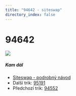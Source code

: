 ```yaml
---
title: "94642 - siteswap"
directory_index: false
---
```


# 94642

![](/animace/siteswap/94642.gif)

##### Kam dál

- [Siteswap - podrobný návod](/siteswap.html "Podrobné vysvětlení siteswapů..")
- Další trik: [95191](95191.html "Siteswap 95191")
- Předchozí trik: [94552](94552.html "Siteswap 94552")


